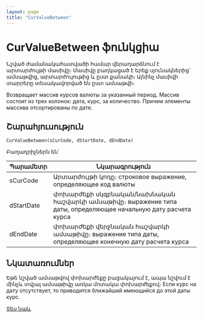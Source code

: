 ```yaml
---
layout: page
title: "CurValueBetween"
---
```


# CurValueBetween ֆունկցիա

Նշված ժամանակահատվածի համար վերադարձնում է արտարժույթի մասիվը։ Մասիվը բաղկացած է երեք սյունակներից՝ ամսաթվից, արտարժույութից և ըստ քանակի։ Այնինչ մասիվի տարրերը տեսակավորված են ըստ ամսաթվի։

Возвращает массив курсов валюты за указанный период. Массив состоит из трех колонок: дата, курс, за количество. Причем элементы массива отсортированы по дате.



## Շարահյուսություն

```as4x
CurValueBetween(sCurCode, dStartDate, dEndDate)
```

Բաղադրիչներն են՝


| Պարամետր | Նկարագրություն |
|--|--|
| sCurCode | Արտարժույթի կոդը։ строковое выражение, определяющее код валюты |
| dStartDate | փոխարժեքի սկզբնական/նախնական հաշվարկի ամսաթիվը։ выражение типа даты, определяющее начальную дату расчета курса |
| dEndDate | փոխարժեքի վերջնական հաշվարկի ամսաթիվը։ выражение типа даты, определяющее конечную дату расчета курса |


## Նկատառումներ

Եթե նշված ամսաթվով փոխարժեքը բացակայում է, ապա նշվում է մինչև տվյալ ամսաթիվը առկա մոտակա փոխարժեքով։ 
Если курс на дату отсутствует, то приводится ближайший имеющийся до этой даты курс.

[Տես նաև](../../../functions.html)
